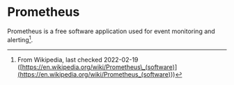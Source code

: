# Prometheus

Prometheus is a free software application used for event monitoring and alerting[^note].

[^note]: From Wikipedia, last checked 2022-02-19 ([https://en.wikipedia.org/wiki/Prometheus\_(software)](<https://en.wikipedia.org/wiki/Prometheus_(software)>))
